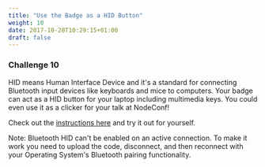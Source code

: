 ```yaml
---
title: "Use the Badge as a HID Button"
weight: 10
date: 2017-10-28T10:29:15+01:00
draft: false
---
```

### Challenge 10

HID means Human Interface Device and it's a standard for connecting Bluetooth input devices like keyboards and mice to computers. Your badge can act as a HID button for your laptop including multimedia keys. You could even use it as a clicker for your talk at NodeConf!

Check out the [instructions here](https://www.espruino.com/Puck.js+Keyboard) and try it out for yourself.

Note: Bluetooth HID can't be enabled on an active connection. To make it work you need to upload the code, disconnect, and then reconnect with your Operating System's Bluetooth pairing functionality.